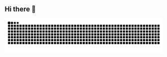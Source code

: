 ## Hi there 👋

<div align="center">
  <img alt="GitHub contribution snake animation" src="https://raw.githubusercontent.com/ana17hy/ana17hy/output/snake-pastel.svg" />
</div>
